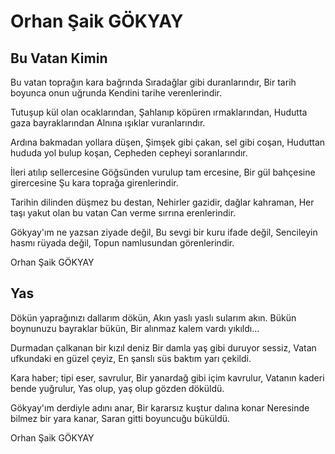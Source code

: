 # Orhan Şaik GÖKYAY

## Bu Vatan Kimin

Bu vatan toprağın kara bağrında
Sıradağlar gibi duranlarındır,
Bir tarih boyunca onun uğrunda 
Kendini tarihe verenlerindir.

Tutuşup kül olan ocaklarından, 
Şahlanıp köpüren ırmaklarından,
Hudutta gaza bayraklarından 
Alnına ışıklar vuranlarındır.

Ardına bakmadan yollara düşen,
Şimşek gibi çakan, sel gibi coşan,
Huduttan hududa yol bulup koşan,
Cepheden cepheyi soranlarındır.

İleri atılıp sellercesine 
Göğsünden vurulup tam ercesine,
Bir gül bahçesine girercesine 
Şu kara toprağa girenlerindir.

Tarihin dilinden düşmez bu destan,
Nehirler gazidir, dağlar kahraman,
Her taşı yakut olan bu vatan 
Can verme sırrına erenlerindir.

Gökyay'ım ne yazsan ziyade değil,
Bu sevgi bir kuru ifade değil,
Sencileyin hasmı rüyada değil, 
Topun namlusundan görenlerindir.

Orhan Şaik GÖKYAY

## Yas

Dökün yaprağınızı dallarım dökün,
Akın yaslı yaslı sularım akın.
Bükün boynunuzu bayraklar bükün,
Bir alınmaz kalem vardı yıkıldı...

Durmadan çalkanan bir kızıl deniz
Bir damla yaş gibi duruyor sessiz,
Vatan ufkundaki en güzel çeyiz,
En şanslı süs baktım yarı çekildi.

Kara haber; tipi eser, savrulur,
Bir yanardağ gibi içim kavrulur,
Vatanın kaderi bende yuğrulur,
Yas olup, yaş olup gözden döküldü.

Gökyay'ım derdiyle adını anar,
Bir kararsız kuştur dalına konar
Neresinde bilmez bir yara kanar,
Saran gitti boyuncuğu büküldü.

Orhan Şaik GÖKYAY